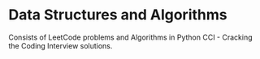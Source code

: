 # Data Structures and Algorithms
Consists of LeetCode problems and Algorithms in Python
CCI - Cracking the Coding Interview solutions.
